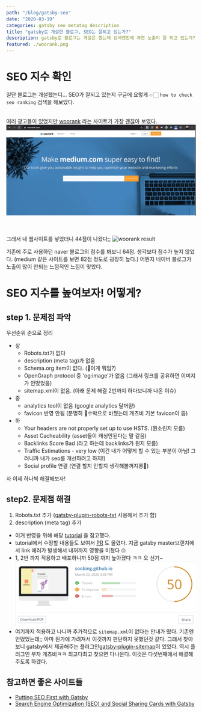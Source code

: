 ```yaml
---
path: "/blog/gatsby-seo"
date: "2020-03-19"
categories: gatsby seo metatag description
title: "gatsby로 개설한 블로그, SEO는 잘되고 있는가?"
description: gatsby로 블로그는 개설은 했는데 검색엔진에 과연 노출이 잘 되고 있는가? SEO 지수를 확인해보고 더 노출이 잘 될 수 있도록 개선해보자!
featured: ./woorank.png
---
```

# SEO 지수 확인
일단 블로그는 개설했는디... SEO가 잘되고 있는지 구글에  요렇게 👉🏻 `how to check seo ranking` 검색을 해보았다. <br/><br/>

여러 광고들이 있었지만 
[woorank](https://www.woorank.com/) 라는 사이트가 가장 괜찮아 보였다.
![woorank](./woorank.png)

<br/><br/>
그래서 내 웹사이트를 넣었더니 44점이 나왔다;;
![woorank result](./woorank-result.gif)

기존에 주로 사용하던 naver 블로그의 점수를 봐보니 64점. 생각보다 점수가 높지 않았다. (medium 같은 사이트를 보면 82점 정도로 굉장히 높다.) 어쩐지 네이버 블로그가 노출이 많이 안되는 느낌적인 느낌이 맞았다.


# SEO 지수를 높여보자! 어떻게? 
## step 1. 문제점 파악
우선순위 순으로 정리
* 상
  + Robots.txt가 없다
  + description (meta tag)가 없음
  + Schema.org item이 없다. (🤔이게 뭐임?)
  + OpenGraph protocol 중 'og:image'가 없음 (그래서 링크를 공유하면 이미지가 안떴었음)
  + sitemap.xml이 없음. (아래 문제 해결 2번까지 하다보니까 나온 이슈)
* 중
  + analytics tool이 없음 (google analytics 달꺼얌)
  + favicon 반영 안됨 (분명히 🍉수박으로 바꿨는데 개츠비 기본 favicon이 뜸)
* 하
  + Your headers are not properly set up to use HSTS. (뭔소린지 모름)
  + Asset Cacheability (asset들이 캐싱안된다는 말 같음)
  + Backlinks Score Bad (라고 하는데 backlinks가 뭔지 모름)
  + Traffic Estimations - very low (이건 내가 어떻게 할 수 있는 부분이 아님! 그러니까 내가 seo를 개선하려고 하지!)
  + Social profile 연결 (연결 할지 안할지 생각해볼꺼지롱👅)

자 이제 하나씩 해결해보자!

## step2. 문제점 해결
1. Robots.txt 추가 ([gatsby-plugin-robots-txt](https://www.gatsbyjs.org/packages/gatsby-plugin-robots-txt/) 사용해서 추가 함)
2. description (meta tag) 추가
  + 이거 반영을 위해 해당 [tutorial](https://www.gatsbyjs.org/tutorial/seo-and-social-sharing-cards-tutorial/) 을 참고했다.
  + tutorial에서 수정할 내용들도 보여서 [PR](https://github.com/gatsbyjs/gatsby/pull/22426) 도 올렸다. 지금 gatsby master브랜치에서 link 에러가 발생해서 내꺼까지 영향을 미쳤다 🙄
  + 1, 2번 까지 적용하고 배포하니까 50점 까지 높아졌다 ㅋㅋ 오 신기~
  ![50점](./woorank-50.png)
  + 여기까지 적용하고 나니까 추가적으로 `sitemap.xml`이 없다는 안내가 떴다. 기존엔 안떴었는데;; 아마 뭔가에 가려져서 이것까지 판단하지 못했던것 같다. 그래서 찾아보니 gatsby에서 제공해주는 플러그인[gatsby-plugin-sitemap](https://www.gatsbyjs.org/packages/gatsby-plugin-sitemap/)이 있었다. 역시 플러그인 부자 개츠비ㅋㅋ 최고다최고 찾으면 다나온다. 이것은 다섯번째에서 해결해 주도록 하겠다.
## 참고하면 좋은 사이트들
* [Putting SEO First with Gatsby
](https://www.wesleylhandy.net/blog/seo-accessibility-first-gatsby.html)
* [Search Engine Optimization (SEO) and Social Sharing Cards with Gatsby
](https://www.gatsbyjs.org/tutorial/seo-and-social-sharing-cards-tutorial/)